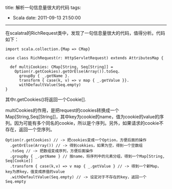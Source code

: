 title: 解析一句信息量很大的代码
tags:
  - Scala
date: 2011-09-13 21:50:00
---

在scalatra的RichRequest类中，发现了一句信息量很大的代码，值得分析。代码如下：

```
import scala.collection.{Map => CMap}

case class RichRequest(r: HttpServletRequest) extends AttributesMap {

  def multiCookies: CMap[String, Seq[String]] =
    Option(r.getCookies).getOrElse(Array()).toSeq.
      groupBy { _.getName }.
      transform { case(k, v) => v map { _.getValue }}.
      withDefaultValue(Seq.empty)
}
```

其中r.getCookies()将返回一个Cookie[].

 <span id="more-174"></span>
<p>multiCookies的作用，是把request的cookies转换成一个Map[String,Seq[String]]，其中key为cookie的name，值为cookie的value的序列。因为可能有多个同名的cookie，所以是个序列。另外，如果请求的cookie不存在，返回一个空序列。

```
Option(r.getCookies) // -> 把cookies变成一个Option，方便后面的操作
  .getOrElse(Array()) // -> 得到cokkies，如果为空，得到一个空数组
  .toSeq // -> 把数组变成序列，方便后面操作
  .groupBy { _.getName } // 按name，将序列中的元素分组，得到一个Map[String, Seq[Cookie]]
  .transform { case(k,v) => v map { _.getValue } // -> 得到一个新Map，key为原key，值变成原值的value
  .withDefaultValue(Seq.empty) // -> 设定对于不存在的key，返回一个Seq.empty
```